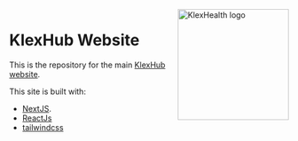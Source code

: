 <img src="https://klexhub-public.s3.eu-central-1.amazonaws.com/KlexHub.png" alt="KlexHealth logo" title="KlexHub" align="right" width="200"/>

KlexHub Website
=====================

This is the repository for the main [KlexHub website](https://klexhub.com).

This site is built with:
- [NextJS](https://nextjs.org/).
- [ReactJs](https://reactjs.org/)
- [tailwindcss](https://tailwindcss.com/)
